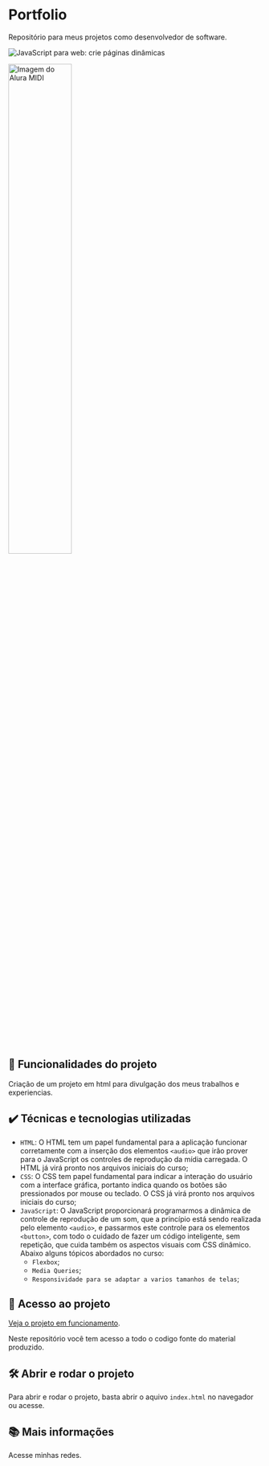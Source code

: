# Portfolio
Repositório para meus projetos como desenvolvedor de software.

![JavaScript para web: crie páginas dinâmicas](https://user-images.githubusercontent.com/3089882/136042927-247c4863-2c87-44d2-a6f9-116e2d4087b1.png)

<img src="https://user-images.githubusercontent.com/3089882/136043109-1fc85faa-8cfb-4056-a144-98f0f75c2565.png" alt="Imagem do Alura MIDI" width="50%">


## 🔨 Funcionalidades do projeto

Criação de um projeto em html para divulgação dos meus trabalhos e experiencias.

## ✔️ Técnicas e tecnologias utilizadas

- `HTML`: O HTML tem um papel fundamental para a aplicação funcionar corretamente com a inserção dos elementos `<audio>` que irão prover para o JavaScript os controles de reprodução da mídia carregada. O HTML já virá pronto nos arquivos iniciais do curso;
- `CSS`: O CSS tem papel fundamental para indicar a interação do usuário com a interface gráfica, portanto indica quando os botões são pressionados por mouse ou teclado. O CSS já virá pronto nos arquivos iniciais do curso;
- `JavaScript`: O JavaScript proporcionará programarmos a dinâmica de controle de reprodução de um som, que a princípio está sendo realizada pelo elemento `<audio>`, e passarmos este controle para os elementos `<button>`, com todo o cuidado de fazer um código inteligente, sem repetição, que cuida também os aspectos visuais com CSS dinâmico. Abaixo alguns tópicos abordados no curso:
  - `Flexbox`;
  - `Media Queries`;
  - `Responsividade para se adaptar a varios tamanhos de telas`;
## 📁 Acesso ao projeto

[Veja o projeto em funcionamento](https://aluramidi-curso.vercel.app/).

Neste repositório você tem acesso a todo o codigo fonte do material produzido.

## 🛠️ Abrir e rodar o projeto

Para abrir e rodar o projeto, basta abrir o aquivo `index.html` no navegador ou acesse.

## 📚 Mais informações

Acesse minhas redes.
